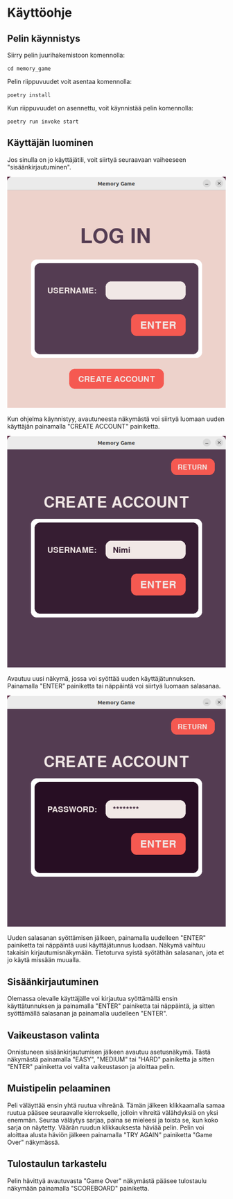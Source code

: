 # Käyttöohje

## Pelin käynnistys

Siirry pelin juurihakemistoon komennolla:
```
cd memory_game
```
Pelin riippuvuudet voit asentaa komennolla:
```
poetry install
```
Kun riippuvuudet on asennettu, voit käynnistää pelin komennolla:
```
poetry run invoke start
```

## Käyttäjän luominen

Jos sinulla on jo käyttäjätili, voit siirtyä seuraavaan vaiheeseen "sisäänkirjautuminen".

![aloitus](kuvat/ohje1.png)

Kun ohjelma käynnistyy, avautuneesta näkymästä voi siirtyä luomaan uuden käyttäjän painamalla "CREATE ACCOUNT" painiketta.

![nimen luonti](kuvat/ohje2.png)

Avautuu uusi näkymä, jossa voi syöttää uuden käyttäjätunnuksen. Painamalla "ENTER" painiketta tai näppäintä voi siirtyä luomaan salasanaa.

![salasanan luonti](kuvat/ohje3.png)

Uuden salasanan syöttämisen jälkeen, painamalla uudelleen "ENTER" painiketta tai näppäintä uusi käyttäjätunnus luodaan. Näkymä vaihtuu takaisin kirjautumisnäkymään. Tietoturva syistä syötäthän salasanan, jota et jo käytä missään muualla.

## Sisäänkirjautuminen

Olemassa olevalle käyttäjälle voi kirjautua syöttämällä ensin käyttätunnuksen ja painamalla "ENTER" painiketta tai näppäintä, ja sitten syöttämällä salasanan ja painamalla uudelleen "ENTER".

## Vaikeustason valinta

Onnistuneen sisäänkirjautumisen jälkeen avautuu asetusnäkymä. Tästä näkymästä painamalla "EASY", "MEDIUM" tai "HARD" painiketta ja sitten "ENTER" painiketta voi valita vaikeustason ja aloittaa pelin.

## Muistipelin pelaaminen

Peli väläyttää ensin yhtä ruutua vihreänä. Tämän jälkeen klikkaamalla samaa ruutua pääsee seuraavalle kierrokselle, jolloin vihreitä välähdyksiä on yksi enemmän. Seuraa väläytys sarjaa, paina se mieleesi ja toista se, kun koko sarja on näytetty. Väärän ruudun klikkauksesta häviää pelin. Pelin voi aloittaa alusta häviön jälkeen painamalla "TRY AGAIN" painiketta "Game Over" näkymässä.

## Tulostaulun tarkastelu

Pelin hävittyä avautuvasta "Game Over" näkymästä pääsee tulostaulu näkymään painamalla "SCOREBOARD" painiketta.
